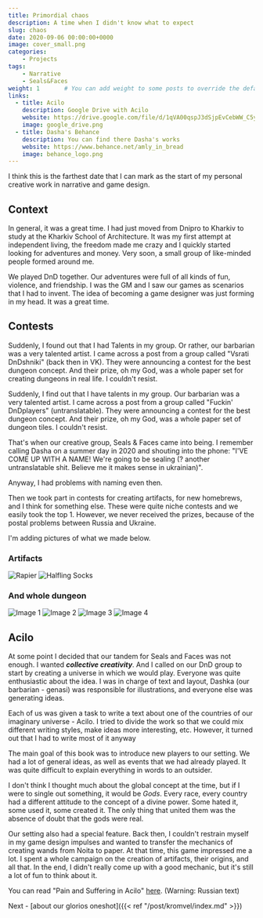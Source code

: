 ```yaml
---
title: Primordial chaos
description: A time when I didn't know what to expect
slug: chaos
date: 2020-09-06 00:00:00+0000
image: cover_small.png
categories:
    - Projects
tags:
    - Narrative
    - Seals&Faces
weight: 1       # You can add weight to some posts to override the default sorting (date descending)
links:
  - title: Acilo
    description: Google Drive with Acilo
    website: https://drive.google.com/file/d/1qVA00qspJ3dSjpEvCebWW_C5yBsXPN02/view?usp=drive_link
    image: google_drive.png
  - title: Dasha's Behance
    description: You can find there Dasha's works
    website: https://www.behance.net/amly_in_bread
    image: behance_logo.png
---
```


I think this is the farthest date that I can mark as the start of my personal creative work in narrative and game design.

## Context
In general, it was a great time. I had just moved from Dnipro to Kharkiv to study at the Kharkiv School of Architecture. It was my first attempt at independent living, the freedom made me crazy and I quickly started looking for adventures and money. Very soon, a small group of like-minded people formed around me. 

We played DnD together. Our adventures were full of all kinds of fun, violence, and friendship. I was the GM and I saw our games as scenarios that I had to invent. The idea of becoming a game designer was just forming in my head. It was a great time.

## Contests
Suddenly, I found out that I had Talents in my group. Or rather, our barbarian was a very talented artist. I came across a post from a group called "Vsrati DnDshniki" (back then in VK). They were announcing a contest for the best dungeon concept. And their prize, oh my God, was a whole paper set for creating dungeons in real life. I couldn't resist.

Suddenly, I find out that I have talents in my group. Our barbarian was a very talented artist. I came across a post from a group called "Fuckin' DnDplayers" (untranslatable). They were announcing a contest for the best dungeon concept. And their prize, oh my God, was a whole paper set of dungeon tiles. I couldn't resist.

That's when our creative group, Seals & Faces came into being. I remember calling Dasha on a summer day in 2020 and shouting into the phone: "I'VE COME UP WITH A NAME! We're going to be sealing (? another untranslatable shit. Believe me it makes sense in ukrainian)". 

Anyway, I had problems with naming even then.

Then we took part in contests for creating artifacts, for new homebrews, and I think for something else. These were quite niche contests and we easily took the top 1. However, we never received the prizes, because of the postal problems between Russia and Ukraine.

I'm adding pictures of what we made below.

### Artifacts
![Rapier](rapier.jpg) ![Halfling Socks](sock.jpg)

### And whole dungeon
![Image 1](dung_01.jpg) ![Image 2](dung_01.jpg) ![Image 3](dung_03.jpg) ![Image 4](dung_04.jpg)


## Acilo
At some point I decided that our tandem for Seals and Faces was not enough. I wanted ***collective creativity***. And I called on our DnD group to start by creating a universe in which we would play. Everyone was quite enthusiastic about the idea. I was in charge of text and layout, Dashka (our barbarian - genasi) was responsible for illustrations, and everyone else was generating ideas.

Each of us was given a task to write a text about one of the countries of our imaginary universe - Acilo. I tried to divide the work so that we could mix different writing styles, make ideas more interesting, etc. However, it turned out that I had to write most of it anyway

The main goal of this book was to introduce new players to our setting. We had a lot of general ideas, as well as events that we had already played. It was quite difficult to explain everything in words to an outsider.

I don't think I thought much about the global concept at the time, but if I were to single out something, it would be *Gods*. Every race, every country had a different attitude to the concept of a divine power. Some hated it, some used it, some created it. The only thing that united them was the absence of doubt that the gods were real.

Our setting also had a special feature. Back then, I couldn't restrain myself in my game design impulses and wanted to transfer the mechanics of creating wands from Noita to paper. At that time, this game impressed me a lot. I spent a whole campaign on the creation of artifacts, their origins, and all that. In the end, I didn't really come up with a good mechanic, but it's still a lot of fun to think about it.

You can read "Pain and Suffering in Acilo" [here](https://drive.google.com/file/d/1qVA00qspJ3dSjpEvCebWW_C5yBsXPN02/view?usp=drive_link). (Warning: Russian text)

Next - [about our glorios oneshot]({{< ref "/post/kromvel/index.md" >}}) 